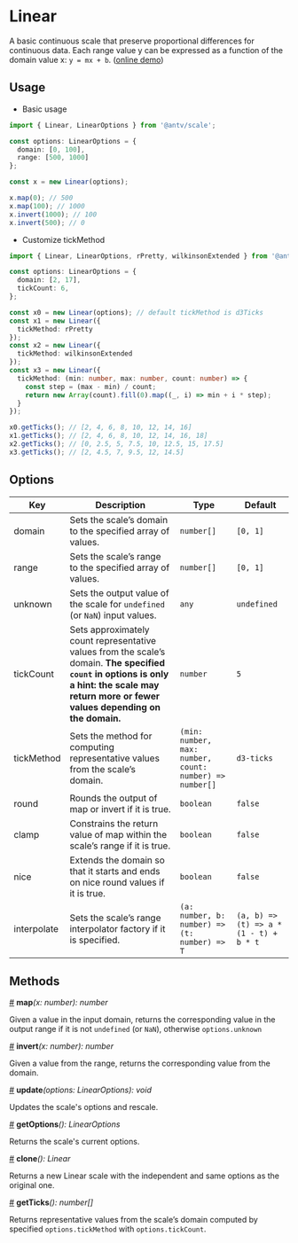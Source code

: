 # Linear

A basic continuous scale that preserve proportional differences for continuous data. Each range value y can be expressed as a function of the domain value x: `y = mx + b`. ([online demo](https://observablehq.com/@pearmini/antv-scale#linear))

## Usage

- Basic usage

```ts
import { Linear, LinearOptions } from '@antv/scale';

const options: LinearOptions = {
  domain: [0, 100],
  range: [500, 1000]
};

const x = new Linear(options);

x.map(0); // 500
x.map(100); // 1000
x.invert(1000); // 100
x.invert(500); // 0
```

- Customize tickMethod
  
```ts
import { Linear, LinearOptions, rPretty, wilkinsonExtended } from '@antv/scale';

const options: LinearOptions = {
  domain: [2, 17],
  tickCount: 6,
};

const x0 = new Linear(options); // default tickMethod is d3Ticks
const x1 = new Linear({
  tickMethod: rPretty
});
const x2 = new Linear({
  tickMethod: wilkinsonExtended
});
const x3 = new Linear({
  tickMethod: (min: number, max: number, count: number) => {
    const step = (max - min) / count;
    return new Array(count).fill(0).map((_, i) => min + i * step);
  }
});

x0.getTicks(); // [2, 4, 6, 8, 10, 12, 14, 16]
x1.getTicks(); // [2, 4, 6, 8, 10, 12, 14, 16, 18]
x2.getTicks(); // [0, 2.5, 5, 7.5, 10, 12.5, 15, 17.5]
x3.getTicks(); // [2, 4.5, 7, 9.5, 12, 14.5]
```

## Options

| Key | Description | Type | Default|  
| ----| ----------- | -----| -------|
| domain | Sets the scale’s domain to the specified array of values. | `number[]` | `[0, 1]` |
| range | Sets the scale’s range to the specified array of values. | `number[]` | `[0, 1]` |
| unknown | Sets the output value of the scale for `undefined` (or `NaN`) input values. | `any` | `undefined` |
| tickCount | Sets approximately count representative values from the scale’s domain. **The specified `count` in options is only a hint: the scale may return more or fewer values depending on the domain.**| `number` | `5` |
| tickMethod | Sets the method for computing representative values from the scale’s domain. | `(min: number, max: number, count: number) => number[]` | `d3-ticks` |
| round | Rounds the output of map or invert if it is true. | `boolean` | `false` |
| clamp | Constrains the return value of map within the scale’s range if it is true. | `boolean` | `false` |
| nice | Extends the domain so that it starts and ends on nice round values if it is true. | `boolean` | `false` |
| interpolate | Sets the scale’s range interpolator factory if it is specified. | `(a: number, b: number) => (t: number) => T` | `(a, b) => (t) => a * (1 - t) + b * t` |

## Methods

<a name="linear_map" href="#linear_map">#</a> **map**<i>(x: number): number</i>

Given a value in the input domain, returns the corresponding value in the output range if it is not `undefined` (or `NaN`), otherwise `options.unknown`

<a name="linear_invert" href="#linear_invert">#</a> **invert**<i>(x: number): number</i>

Given a value from the range, returns the corresponding value from the domain.

<a name="linear_update" href="#linear_update">#</a> **update**<i>(options: LinearOptions): void</i>

Updates the scale's options and rescale.

<a name="linear_get_options" href="#linear_get_options">#</a> **getOptions**<i>(): LinearOptions</i>

Returns the scale's current options.

<a name="linear_clone" href="#linear_clone">#</a> **clone**<i>(): Linear</i>

Returns a new Linear scale with the independent and same options as the original one.

<a name="linear_get_ticks" href="#linear_get_ticks">#</a> **getTicks**<i>(): number[]</i>

Returns representative values from the scale’s domain computed by specified `options.tickMethod` with `options.tickCount`.
